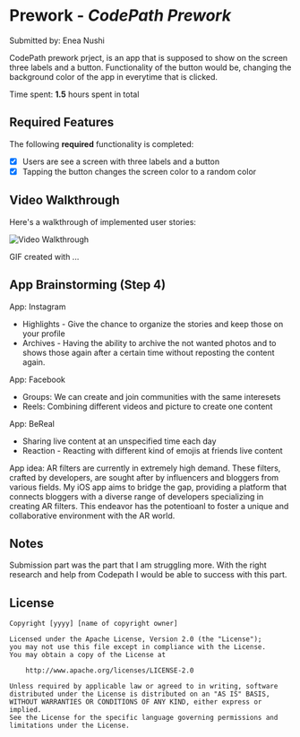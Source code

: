 
# Prework - *CodePath Prework*

Submitted by: Enea Nushi

CodePath prework prject, is an app that is supposed to show on the screen three labels and a button. Functionality of the button would be, changing the background color of the app in everytime that is clicked.

Time spent: **1.5** hours spent in total

## Required Features

The following **required** functionality is completed:

- [x] Users are see a screen with three labels and a button
- [x] Tapping the button changes the screen color to a random color
 
## Video Walkthrough

Here's a walkthrough of implemented user stories:

<img src='http://i.imgur.com/link/to/your/gif/file.gif' title='Video Walkthrough' width='' alt='Video Walkthrough' />

<!-- Replace this with whatever GIF tool you used! -->
GIF created with ...  
<!-- Recommended tools:
[Kap](https://getkap.co/) for macOS
[ScreenToGif](https://www.screentogif.com/) for Windows
[peek](https://github.com/phw/peek) for Linux. -->

## App Brainstorming (Step 4)

App: Instagram
- Highlights - Give the chance to organize the stories and keep those on your profile
- Archives - Having the ability to archive the not wanted photos and to shows those again after a certain time without reposting the content again.
  
App: Facebook
- Groups: We can create and join communities with the same interesets
- Reels: Combining different videos and picture to create one content
  
App: BeReal
- Sharing live content at an unspecified time each day
- Reaction - Reacting with different kind of emojis at friends live content

App idea: AR filters are currently in extremely high demand. These filters, crafted by developers, are sought after by influencers and bloggers from various fields. My iOS app aims to bridge the gap, providing a platform that connects bloggers with a diverse range of developers specializing in creating AR filters. This endeavor has the potentioanl to foster a unique and collaborative environment with the AR world.
 

## Notes

Submission part was the part that I am struggling more. With the right research and help from Codepath I would be able to success with this part.
## License

    Copyright [yyyy] [name of copyright owner]

    Licensed under the Apache License, Version 2.0 (the "License");
    you may not use this file except in compliance with the License.
    You may obtain a copy of the License at

        http://www.apache.org/licenses/LICENSE-2.0

    Unless required by applicable law or agreed to in writing, software
    distributed under the License is distributed on an "AS IS" BASIS,
    WITHOUT WARRANTIES OR CONDITIONS OF ANY KIND, either express or implied.
    See the License for the specific language governing permissions and
    limitations under the License.

